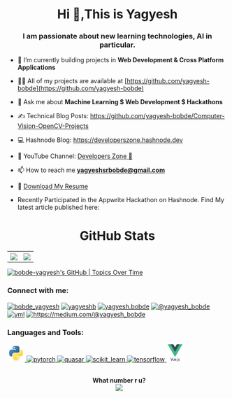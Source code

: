 <h1 align="center">Hi 👋,This is Yagyesh</h1>
<h3 align="center">I am passionate about new learning technologies, AI in particular.</h3>


- 🌱 I’m currently building projects in **Web Development & Cross Platform Applications**

- 👨‍💻 All of my projects are available at [https://github.com/yagyesh-bobde](https://github.com/yagyesh-bobde)

- 💬 Ask me about **Machine Learning $ Web Development $ Hackathons**

- ✍ Technical Blog Posts: https://github.com/yagyesh-bobde/Computer-Vision-OpenCV-Projects

- 💻 Hashnode Blog: https://developerszone.hashnode.dev

- 🎥 YouTube Channel: [Developers Zone 🚀 ](https://youtube.com/@developersZoneYB)

- 📫 How to reach me **yagyeshsrbobde@gmail.com**

- 📃 [Download My Resume](https://drive.google.com/file/d/1vd72DMkzIU-AMI2Mn5R8zc5x5yebEQDV/view?usp=sharing)

- Recently Participated in the Appwrite Hackathon on Hashnode. Find My latest article published here: 

<center>
  <h1>GitHub Stats</h1>
</center>  
<table>
  <tr>
    <td align="center" style="padding=0;width=50%;">
      <img align="center" style="padding=0;" src="https://grs.quantumly.dev/api/?username=yagyesh-bobde&show_icons=true&title_color=4F8CC9&text_color=9f9f9f&bg_color=00000000&hide_border=true&icon_color=4F8CC9&hide_title=true&count_private=true" />
    </td>
    <td align="center" style="padding=0;width=50%;">
      <img align="center" style="padding=0;" src="https://grs.quantumly.dev/api/top-langs/?username=yagyesh-bobde&layout=compact&show_icons=true&title_color=4F8CC9&text_color=9f9f9f&bg_color=00000000&hide_border=true&icon_color=00000000&count_private=true" />
    </td>
  </tr>
</table>

[![bobde-yagyesh's GitHub | Topics Over Time](https://stats.quine.sh/bobde-yagyesh/topics-over-time?theme=dark)](https://quine.sh)  


<h3 align="left">Connect with me:</h3>
<p align="left">
<a href="https://twitter.com/bobde_yagyesh" target="blank"><img align="center" src="https://raw.githubusercontent.com/rahuldkjain/github-profile-readme-generator/master/src/images/icons/Social/twitter.svg" alt="bobde_yagyesh" height="30" width="40" /></a>
<a href="https://kaggle.com/yagyeshb" target="blank"><img align="center" src="https://raw.githubusercontent.com/rahuldkjain/github-profile-readme-generator/master/src/images/icons/Social/kaggle.svg" alt="yagyeshb" height="30" width="40" /></a>
<a href="https://instagram.com/yagyesh.bobde" target="blank"><img align="center" src="https://raw.githubusercontent.com/rahuldkjain/github-profile-readme-generator/master/src/images/icons/Social/instagram.svg" alt="yagyesh.bobde" height="30" width="40" /></a>
<a href="https://medium.com/@yagyesh_bobde" target="blank"><img align="center" src="https://raw.githubusercontent.com/rahuldkjain/github-profile-readme-generator/master/src/images/icons/Social/medium.svg" alt="@yagyesh_bobde" height="30" width="40" /></a>
<a href="https://www.youtube.com/c/yml" target="blank"><img align="center" src="https://raw.githubusercontent.com/rahuldkjain/github-profile-readme-generator/master/src/images/icons/Social/youtube.svg" alt="yml" height="30" width="40" /></a>
<a href="/https://medium.com/@yagyesh_bobde" target="blank"><img align="center" src="https://raw.githubusercontent.com/rahuldkjain/github-profile-readme-generator/master/src/images/icons/Social/rss.svg" alt="https://medium.com/@yagyesh_bobde" height="30" width="40" /></a>
</p>

<h3 align="left">Languages and Tools:</h3>
<p align="left"> <a href="https://www.python.org" target="_blank"> <img src="https://raw.githubusercontent.com/devicons/devicon/master/icons/python/python-original.svg" alt="python" width="40" height="40"/> </a> <a href="https://pytorch.org/" target="_blank"> <img src="https://www.vectorlogo.zone/logos/pytorch/pytorch-icon.svg" alt="pytorch" width="40" height="40"/> </a> <a href="https://quasar.dev/" target="_blank"> <img src="https://cdn.quasar.dev/logo/svg/quasar-logo.svg" alt="quasar" width="40" height="40"/> </a> <a href="https://scikit-learn.org/" target="_blank"> <img src="https://upload.wikimedia.org/wikipedia/commons/0/05/Scikit_learn_logo_small.svg" alt="scikit_learn" width="40" height="40"/> </a> <a href="https://www.tensorflow.org" target="_blank"> <img src="https://www.vectorlogo.zone/logos/tensorflow/tensorflow-icon.svg" alt="tensorflow" width="40" height="40"/> </a> <a href="https://vuejs.org/" target="_blank"> <img src="https://raw.githubusercontent.com/devicons/devicon/master/icons/vuejs/vuejs-original-wordmark.svg" alt="vuejs" width="40" height="40"/> </a> </p>


<p align="center"> 
  <br>&nbsp;
  <strong>What number r u?</strong>
  <br>&nbsp;
  <img src="https://profile-counter.glitch.me/yagyesh-bobde/count.svg" />
</p>
